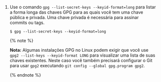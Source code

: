 1. Use o comando `gpg --list-secret-keys --keyid-format=long` para listar a forma longa das chaves GPG para as quais você tem uma chave pública e privada. Uma chave privada é necessária para assinar commits ou tags.

   ```shell{:copy}
   $ gpg --list-secret-keys --keyid-format=long
   ```

   {% note %}

   **Nota:** Algumas instalações GPG no Linux podem exigir que você use `gpg2 --list-keys --keyid-format LONG` para visualizar uma lista de suas chaves existentes. Neste caso você também precisará configurar o Git para usar `gpg2` executando `git config --global gpg.program gpg2`.

   {% endnote %}
